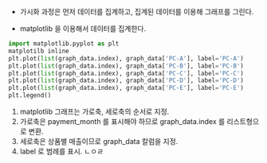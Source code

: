 * 가시화 과정은 먼저 데이터를 집계하고, 집계된 데이터를 이용해 그래프를 그린다.

* matplotlib 을 이용해서 데이터를 집계한다.<br>
~~~python
import matplotlib.pyplot as plt
matplotilb inline
plt.plot(list(graph_data.index), graph_data['PC-A'], label='PC-A')
plt.plot(list(graph_data.index), graph_data['PC-B'], label='PC-B')
plt.plot(list(graph_data.index), graph_data['PC-C'], label='PC-C')
plt.plot(list(graph_data.index), graph_data['PC-D'], label='PC-D')
plt.plot(list(graph_data.index), graph_data['PC-E'], label='PC-E')
plt.legend()
~~~

1. matplotlib 그래프는 가로축, 세로축의 순서로 지정.
2. 가로축은 payment_month 를 표시해야 하므로 graph_data.index 를 리스트형으로 변환.
3. 세로축은 상품별 매출이므로 graph_data 칼럼을 지정.
4. label 로 범례를 표시.
ㄴㅇㄹ
